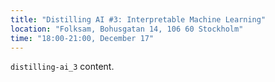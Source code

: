 ```yaml
---
title: "Distilling AI #3: Interpretable Machine Learning" 
location: "Folksam, Bohusgatan 14, 106 60 Stockholm"
time: "18:00-21:00, December 17"
---
```

`distilling-ai_3` content.

